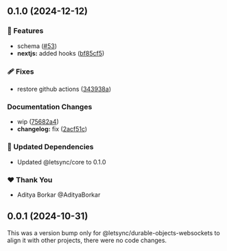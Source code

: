 ## 0.1.0 (2024-12-12)

### 🚀 Features

- schema ([#53](https://github.com/AdityaBorkar/letsync/pull/53))
- **nextjs:** added hooks ([bf85cf5](https://github.com/AdityaBorkar/letsync/commit/bf85cf5))

### 🩹 Fixes

- restore github actions ([343938a](https://github.com/AdityaBorkar/letsync/commit/343938a))

### Documentation Changes

- wip ([75682a4](https://github.com/AdityaBorkar/letsync/commit/75682a4))
- **changelog:** fix ([2acf51c](https://github.com/AdityaBorkar/letsync/commit/2acf51c))

### 🧱 Updated Dependencies

- Updated @letsync/core to 0.1.0

### ❤️ Thank You

- Aditya Borkar @AdityaBorkar

## 0.0.1 (2024-10-31)

This was a version bump only for @letsync/durable-objects-websockets to align it with other projects, there were no code changes.
